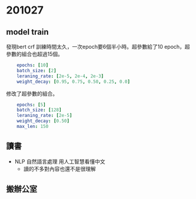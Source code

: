 # 201027

## model train

發現bert crf 訓練時間太久，一次epoch要6個半小時。超參數給了10 epoch，超參數的組合也超過15個。

```yaml
    epochs: [10]
    batch_size: [2]
    leraning_rate: [2e-5, 2e-4, 2e-3]
    weight_decay: [0.95, 0.75, 0.50, 0.25, 0.0]
```

修改了超參數的組合。

```yaml
    epochs: [5]
    batch_size: [128]
    leraning_rate: [2e-5]
    weight_decay: [0.50]
    max_len: 150
```

## 讀書

- NLP 自然語言處理 用人工智慧看懂中文
  - 讀的不多對內容也還不是很理解

## 搬辦公室
